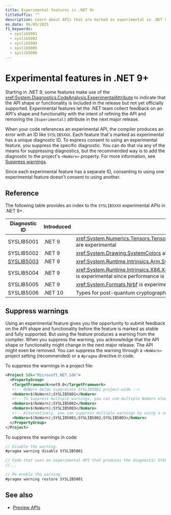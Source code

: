 ```yaml
---
title: Experimental features in .NET 9+
titleSuffix: ""
description: Learn about APIs that are marked as experimental in .NET 9 and later versions that produce SYSLIB compiler warnings.
ms.date: 06/09/2025
f1_keywords:
  - syslib5001
  - syslib5002
  - syslib5004
  - syslib5005
  - syslib5006
---
```


# Experimental features in .NET 9+

Starting in .NET 9, some features make use of the <xref:System.Diagnostics.CodeAnalysis.ExperimentalAttribute> to indicate that the API shape or functionality is included in the release but not yet officially supported. Experimental features let the .NET team collect feedback on an API's shape and functionality with the intent of refining the API and removing the `[Experimental]` attribute in the next major release.

When your code references an experimental API, the compiler produces an error with an ID like `SYSLIB5XXX`. Each feature that's marked as experimental has a unique diagnostic ID. To express consent to using an experimental feature, you suppress the specific diagnostic. You can do that via any of the means for suppressing diagnostics, but the recommended way is to add the diagnostic to the project's `<NoWarn>` property. For more information, see [Suppress warnings](#suppress-warnings).

Since each experimental feature has a separate ID, consenting to using one experimental feature doesn't consent to using another.

## Reference

The following table provides an index to the `SYSLIB5XXX` experimental APIs in .NET 9+.

| Diagnostic ID                 | Introduced | Description                                                          |
|-------------------------------|------------|----------------------------------------------------------------------|
| SYSLIB5001                    | .NET 9     | <xref:System.Numerics.Tensors.Tensor%601> and related APIs in <xref:System.Numerics.Tensors> are experimental |
| SYSLIB5002                    | .NET 9     | <xref:System.Drawing.SystemColors> alternate colors are experimental |
| [SYSLIB5003](./syslib5003.md) | .NET 9     | <xref:System.Runtime.Intrinsics.Arm.Sve> is experimental             |
| SYSLIB5004                    | .NET 9     | <xref:System.Runtime.Intrinsics.X86.X86Base.DivRem(System.UInt32,System.Int32,System.Int32)> is experimental since performance is not as optimized as `T.DivRem` |
| SYSLIB5005                    | .NET 9     | <xref:System.Formats.Nrbf> is experimental                           |
| SYSLIB5006                    | .NET 10    | Types for post-quantum cryptography (PQC) are experimental.          |

## Suppress warnings

Using an experimental feature gives you the opportunity to submit feedback on the API shape and functionality before the feature is marked as stable and fully supported. But using the feature produces a warning from the compiler. When you suppress the warning, you acknowledge that the API shape or functionality might change in the next major release. The API might even be removed. You can suppress the warning through a `<NoWarn>` project setting (recommended) or a `#pragma` directive in code.

To suppress the warnings in a project file:

```xml
<Project Sdk="Microsoft.NET.Sdk">
  <PropertyGroup>
   <TargetFramework>net9.0</TargetFramework>
   <!-- NoWarn below suppresses SYSLIB5001 project-wide -->
   <NoWarn>$(NoWarn);SYSLIB5001</NoWarn>
   <!-- To suppress multiple warnings, you can use multiple NoWarn elements -->
   <NoWarn>$(NoWarn);SYSLIB5002</NoWarn>
   <NoWarn>$(NoWarn);SYSLIB5003</NoWarn>
   <!-- Alternatively, you can suppress multiple warnings by using a semicolon-delimited list -->
   <NoWarn>$(NoWarn);SYSLIB5001;SYSLIB5002;SYSLIB5003</NoWarn>
  </PropertyGroup>
</Project>
```

To suppress the warnings in code:

```csharp
// Disable the warning.
#pragma warning disable SYSLIB5001

// Code that uses an experimental API that produces the diagnostic SYSLIB5001
//...

// Re-enable the warning.
#pragma warning restore SYSLIB5001
```

## See also

- [Preview APIs](../runtime-libraries/preview-apis.md)
